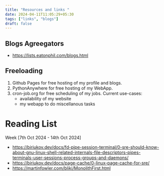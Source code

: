```yaml
---
title: "Resources and links "
date: 2024-04-11T11:05:29+05:30
tags: ["links", "blogs"]
draft: false
---
```


## Blogs Agreegators
- https://lists.eatonphil.com/blogs.html


## Freeloading
1. Github Pages for free hosting of my profile and blogs.
2. PythonAnywhere for free hosting of my WebApp.
3. cron-job.org for free scheduling of my jobs. Current use-cases:
    - availability of my website 
    - my webapp to do miscellanous tasks


# Reading List 

Week [7th Oct 2024 - 14th Oct 2024]
- https://biriukov.dev/docs/fd-pipe-session-terminal/0-sre-should-know-about-gnu-linux-shell-related-internals-file-descriptors-pipes-terminals-user-sessions-process-groups-and-daemons/
- https://biriukov.dev/docs/page-cache/0-linux-page-cache-for-sre/
- https://martinfowler.com/bliki/MonolithFirst.html




